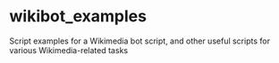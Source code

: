 # wikibot_examples
Script examples for a Wikimedia bot script, and other useful scripts for various Wikimedia-related tasks
